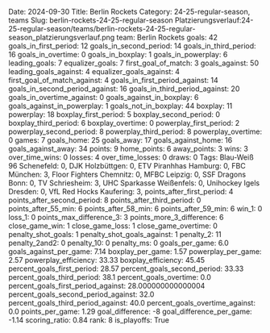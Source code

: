 Date: 2024-09-30
Title: Berlin Rockets
Category: 24-25-regular-season, teams
Slug: berlin-rockets-24-25-regular-season
Platzierungsverlauf:24-25-regular-season/teams/berlin-rockets-24-25-regular-season_platzierungsverlauf.png
team: Berlin Rockets
goals: 42
goals_in_first_period: 12
goals_in_second_period: 14
goals_in_third_period: 16
goals_in_overtime: 0
goals_in_boxplay: 1
goals_in_powerplay: 6
leading_goals: 7
equalizer_goals: 7
first_goal_of_match: 3
goals_against: 50
leading_goals_against: 4
equalizer_goals_against: 4
first_goal_of_match_against: 4
goals_in_first_period_against: 14
goals_in_second_period_against: 16
goals_in_third_period_against: 20
goals_in_overtime_against: 0
goals_against_in_boxplay: 6
goals_against_in_powerplay: 1
goals_not_in_boxplay: 44
boxplay: 11
powerplay: 18
boxplay_first_period: 5
boxplay_second_period: 0
boxplay_third_period: 6
boxplay_overtime: 0
powerplay_first_period: 2
powerplay_second_period: 8
powerplay_third_period: 8
powerplay_overtime: 0
games: 7
goals_home: 25
goals_away: 17
goals_against_home: 16
goals_against_away: 34
points: 9
home_points: 6
away_points: 3
wins: 3
over_time_wins: 0
losses: 4
over_time_losses: 0
draws: 0
Tags:  Blau-Weiß 96 Schenefeld: 0,  DJK Holzbüttgen: 0,  ETV Piranhhas Hamburg: 0,  FBC München: 3,  Floor Fighters Chemnitz: 0,  MFBC Leipzig: 0,  SSF Dragons Bonn: 0,  TV Schriesheim: 3,  UHC Sparkasse Weißenfels: 0,  Unihockey Igels Dresden: 0,  VfL Red Hocks Kaufering: 3,
points_after_first_period: 4
points_after_second_period: 8
points_after_third_period: 0
points_after_55_min: 6
points_after_58_min: 6
points_after_59_min: 6
win_1: 0
loss_1: 0
points_max_difference_3: 3
points_more_3_difference: 6
close_game_win: 1
close_game_loss: 1
close_game_overtime: 0
penalty_shot_goals: 1
penalty_shot_goals_against: 1
penalty_2: 11
penalty_2and2: 0
penalty_10: 0
penalty_ms: 0
goals_per_game: 6.0
goals_against_per_game: 7.14
boxplay_per_game: 1.57
powerplay_per_game: 2.57
powerplay_efficiency: 33.33
boxplay_efficiency: 45.45
percent_goals_first_period: 28.57
percent_goals_second_period: 33.33
percent_goals_third_period: 38.1
percent_goals_overtime: 0.0
percent_goals_first_period_against: 28.000000000000004
percent_goals_second_period_against: 32.0
percent_goals_third_period_against: 40.0
percent_goals_overtime_against: 0.0
points_per_game: 1.29
goal_difference: -8
goal_difference_per_game: -1.14
scoring_ratio: 0.84
rank: 8
is_playoffs: True
